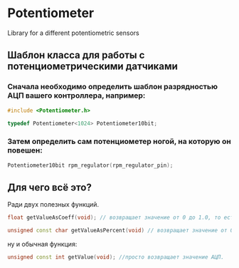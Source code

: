 # Potentiometer
Library for a different potentiometric sensors

## Шаблон класса для работы с потенциометрическими датчиками

### Сначала необходимо определить шаблон разрядностью АЦП вашего контроллера, например:

```C++
#include <Potentiometer.h>

typedef Potentiometer<1024> Potentiometer10bit;
```
### Затем определить сам потенциометер ногой, на которую он повешен:
```C++
Potentiometer10bit rpm_regulator(rpm_regulator_pin);
```
## Для чего всё это?
Ради двух полезных функций.

```C++
float getValueAsCoeff(void); // возвращает значение от 0 до 1.0, то есть часть от полного значения. Можно использовать как множитель.
```
```C++
unsigned const char getValueAsPercent(void) // возвращает значение от 0 до 100, то есть процентное значение от полного значения.
```
ну и обычная функция:
```C++
unsigned const int getValue(void); //просто возвращает значение АЦП.
```
